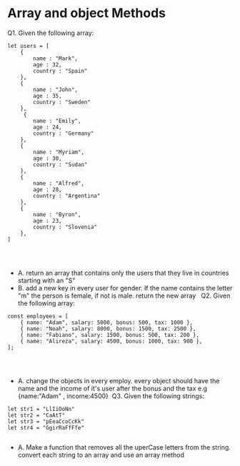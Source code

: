 # Array and object Methods

Q1. Given the following array:
​
```
let users = [
    {
        name : "Mark",
        age : 32,
        country : "Spain"
    },
    {
        name : "John",
        age : 35,
        country : "Sweden"
    },
     {
        name : "Emily",
        age : 24,
        country : "Germany"
    },
    {
        name : "Myriam",
        age : 30,
        country : "Sudan"
    },
    {
        name : "Alfred",
        age : 28,
        country : "Argentina"
    },
    {
        name : "Byron",
        age : 23,
        country : "Slovenia"
    },
]
​
```
​
- A. return an array that contains only the users that they live in countries starting with an "S"
- B. add a new key in every user for gender. If the name contains the letter "m" the person is female, if not is male. return the new array
​
​
​
Q2. Given the following array:
​
```
const employees = [
    { name: "Adam", salary: 5000, bonus: 500, tax: 1000 },
    { name: "Noah", salary: 8000, bonus: 1500, tax: 2500 },
    { name: "Fabiano", salary: 1500, bonus: 500, tax: 200 },
    { name: "Alireza", salary: 4500, bonus: 1000, tax: 900 },
];
​
```
​
- A. change the objects in every employ. every object should have the name and the income of it's user after the bonus and the tax
  e.g {name:"Adam" , income:4500}
​
Q3. Given the following strings:
​
```
let str1 = "LlIiOoNn"
let str2 = "CaAtT"
let str3 = "pEeaCcoCcKk"
let str4 = "GgirRaFfFfe"
​
```
* A. Make a function that removes all the uperCase letters from the string. convert each string to an array and use an array method